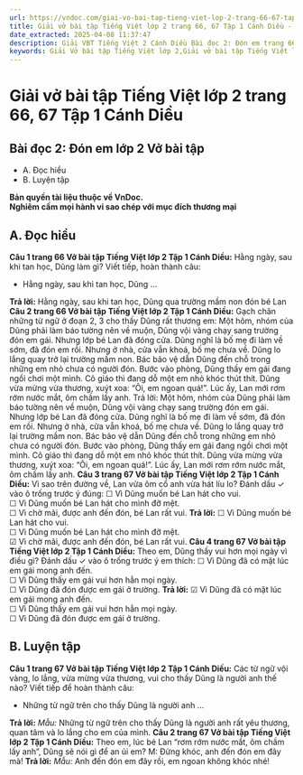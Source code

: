 ```yaml
---
url: https://vndoc.com/giai-vo-bai-tap-tieng-viet-lop-2-trang-66-67-tap-1-canh-dieu-321326
title: Giải vở bài tập Tiếng Việt lớp 2 trang 66, 67 Tập 1 Cánh Diều - VnDoc.com
date_extracted: 2025-04-08 11:37:47
description: Giải VBT Tiếng Việt 2 Cánh Diều Bài đọc 2: Đón em trang 66 được biên soạn nhằm giúp các em HS học tập tốt môn Tiếng Việt lớp 2 Cánh Diều. Mời các bạn tham khảo.
keywords: Giải Vở bài tập Tiếng Việt lớp 2,Giải vở bài tập Tiếng Việt lớp 2 trang 66 Tập 1 Cánh Diều,Giải Bài đọc 2 Đón em lớp 2 Cánh Diều Vở bài tập,Bài 16 Anh em thuận hòa lớp 2 Vở bài tập,Giải VBT Tiếng Việt lớp 2 Tập 1 trang 66 Cánh Diều,Giải Bài đọc 2 Đón em lớp 2 Cánh Diều,Giải vbt Tiếng Việt lớp 2
---
```


# Giải vở bài tập Tiếng Việt lớp 2 trang 66, 67 Tập 1 Cánh Diều
## **Bài đọc 2: Đón em lớp 2 Vở bài tập**
  * A. Đọc hiểu
  * B. Luyện tập

**Bản quyền tài liệu thuộc về VnDoc.**  
**Nghiêm cấm mọi hành vi sao chép với mục đích thương mại**
## **A. Đọc hiểu**
**Câu 1 trang 66 Vở bài tập Tiếng Việt lớp 2 Tập 1 Cánh Diều:** Hằng ngày, sau khi tan học, Dũng làm gì? Viết tiếp, hoàn thành câu:
  * Hằng ngày, sau khi tan học, Dũng ...

**Trả lời:**
Hằng ngày, sau khi tan học, Dũng qua trường mầm non đón bé Lan
**Câu 2 trang 66 Vở bài tập Tiếng Việt lớp 2 Tập 1 Cánh Diều:** Gạch chân những từ ngữ ở đoạn 2, 3 cho thấy Dũng rất thương em:
Một hôm, nhóm của Dũng phải làm báo tường nên về muộn, Dũng vội vàng chạy sang trường đón em gái. Nhưng lớp bé Lan đã đóng cửa. Dũng nghĩ là bố mẹ đi làm về sớm, đã đón em rồi.
Nhưng ở nhà, cửa vẫn khoá, bố mẹ chưa về. Dũng lo lắng quay trở lại trường mầm non.
Bác bảo vệ dẫn Dũng đến chỗ trong những em nhỏ chưa có người đón. Bước vào phòng, Dũng thấy em gái đang ngồi chơi một mình. Cô giáo thì đang dỗ một em nhỏ khóc thút thít. Dũng vừa mừng vừa thương, xuýt xoa: “Ôi, em ngoan quá\!”.
Lúc ấy, Lan mới rơm rớm nước mắt, ôm chầm lấy anh.
Trả lời:
Một hôm, nhóm của Dũng phải làm báo tường nên về muộn, Dũng vội vàng chạy sang trường đón em gái. Nhưng lớp bé Lan đã đóng cửa. Dũng nghĩ là bố mẹ đi làm về sớm, đã đón em rồi.
Nhưng ở nhà, cửa vẫn khoá, bố mẹ chưa về. Dũng lo lắng quay trở lại trường mầm non.
Bác bảo vệ dẫn Dũng đến chỗ trong những em nhỏ chưa có người đón. Bước vào phòng, Dũng thấy em gái đang ngồi chơi một mình. Cô giáo thì đang dỗ một em nhỏ khóc thút thít. Dũng vừa mừng vừa thương, xuýt xoa: “Ôi, em ngoan quá\!”.
Lúc ấy, Lan mới rơm rớm nước mắt, ôm chầm lấy anh.
**Câu 3 trang 67 Vở bài tập Tiếng Việt lớp 2 Tập 1 Cánh Diều:** Vì sao trên đường về, Lan vừa ôm cổ anh vừa hát líu lo? Đánh dấu ✓ vào ô trống trước ý đúng:
☐ Vì Dũng muốn bé Lan hát cho vui.  
☐ Vì Dũng muốn bé Lan hát cho mình đỡ mệt.  
☐ Vì chờ mãi, được anh đến đón, bé Lan rất vui.
**Trả lời:**
☐ Vì Dũng muốn bé Lan hát cho vui.  
☐ Vì Dũng muốn bé Lan hát cho mình đỡ mệt.  
☑ Vì chờ mãi, được anh đến đón, bé Lan rất vui.
**Câu 4 trang 67 Vở bài tập Tiếng Việt lớp 2 Tập 1 Cánh Diều:** Theo em, Dũng thấy vui hơn mọi ngày vì điều gì? Đánh dấu ✓ vào ô trống trước ý em thích:
☐ Vì Dũng đã có mặt lúc em gái mong anh đến.  
☐ Vì Dũng thấy em gái vui hơn hẳn mọi ngày.  
☐ Vì Dũng đã đón được em gái ở trường.
**Trả lời:**
☑ Vì Dũng đã có mặt lúc em gái mong anh đến.  
☐ Vì Dũng thấy em gái vui hơn hẳn mọi ngày.  
☐ Vì Dũng đã đón được em gái ở trường.
## **B. Luyện tập**
**Câu 1 trang 67 Vở bài tập Tiếng Việt lớp 2 Tập 1 Cánh Diều:** Các từ ngữ vội vàng, lo lắng, vừa mừng vừa thương, vui cho thấy Dũng là người anh thế nào? Viết tiếp để hoàn thành câu:
  * Những từ ngữ trên cho thấy Dũng là người anh ...

**Trả lời:**
_Mẫu:_
Những từ ngữ trên cho thấy Dũng là người anh rất yêu thương, quan tâm và lo lắng cho em của mình.
**Câu 2 trang 67 Vở bài tập Tiếng Việt lớp 2 Tập 1 Cánh Diều:** Theo em, lúc bé Lan “rơm rớm nước mắt, ôm chầm lấy anh”, Dũng sẽ nói gì để an ủi em?
M: Đừng khóc, anh đến đón em đây mà\!
**Trả lời:**
_Mẫu:_
Anh đến đón em đây rồi, em ngoan không khóc nhé\!
